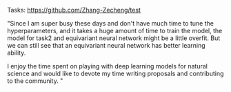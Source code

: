 Tasks: https://github.com/Zhang-Zecheng/test

"Since I am super busy these days and don't have much time to tune the hyperparameters, and it takes a huge amount of time to train the model, the model for task2 and equivariant neural network might be a little overfit. But we can still see that an equivariant neural network has better learning ability. 

I enjoy the time spent on playing with deep learning models for natural science and would like to devote my time writing proposals and contributing to the community. "
